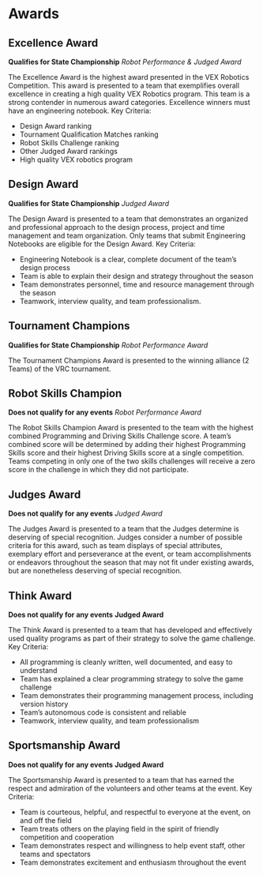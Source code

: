 # Awards

## Excellence Award

__Qualifies for State Championship__
_Robot Performance & Judged Award_

The Excellence Award is the highest award presented in the VEX Robotics Competition. This award is presented to a team that exemplifies overall excellence in creating a high quality VEX Robotics program. This team is a strong contender in numerous award categories. Excellence winners must have an engineering notebook.
Key Criteria:

* Design Award ranking
* Tournament Qualification Matches ranking
* Robot Skills Challenge ranking
* Other Judged Award rankings
* High quality VEX robotics program

## Design Award

__Qualifies for State Championship__
_Judged Award_

The Design Award is presented to a team that demonstrates an organized and professional approach to the design process, project and time management and team organization. Only teams that submit Engineering Notebooks are eligible for the Design Award.
Key Criteria:

* Engineering Notebook is a clear, complete document of the team’s design process
* Team is able to explain their design and strategy throughout the season
* Team demonstrates personnel, time and resource management through the season
* Teamwork, interview quality, and team professionalism.

## Tournament Champions

__Qualifies for State Championship__
_Robot Performance Award_

The Tournament Champions Award is presented to the winning alliance (2 Teams) of the VRC tournament.

## Robot Skills Champion

__Does not qualify for any events__
_Robot Performance Award_

The Robot Skills Champion Award is presented to the team with the highest combined Programming and Driving Skills Challenge score. A team’s combined score will be determined by adding their highest Programming Skills score and their highest Driving Skills score at a single competition. Teams competing in only one of the two skills challenges will receive a zero score in the challenge in which they did not participate.

## Judges Award

__Does not qualify for any events__
_Judged Award_

The Judges Award is presented to a team that the Judges determine is deserving of special recognition. Judges consider a number of possible criteria for this award, such as team displays of special attributes, exemplary effort and perseverance at the event, or team accomplishments or endeavors throughout the season that may not fit under existing awards, but are nonetheless deserving of special recognition.

## Think Award

__Does not qualify for any events__
__Judged Award__

The Think Award is presented to a team that has developed and effectively used quality programs as part of their strategy to solve the game challenge.
Key Criteria:

* All programming is cleanly written, well documented, and easy to understand
* Team has explained a clear programming strategy to solve the game challenge
* Team demonstrates their programming management process, including version history
* Team’s autonomous code is consistent and reliable
* Teamwork, interview quality, and team professionalism

## Sportsmanship Award

__Does not qualify for any events__
__Judged Award__

The Sportsmanship Award is presented to a team that has earned the respect and admiration of the volunteers and other teams at the event.
Key Criteria:

* Team is courteous, helpful, and respectful to everyone at the event, on and off the field
* Team treats others on the playing field in the spirit of friendly competition and cooperation
* Team demonstrates respect and willingness to help event staff, other teams and spectators
* Team demonstrates excitement and enthusiasm throughout the event
